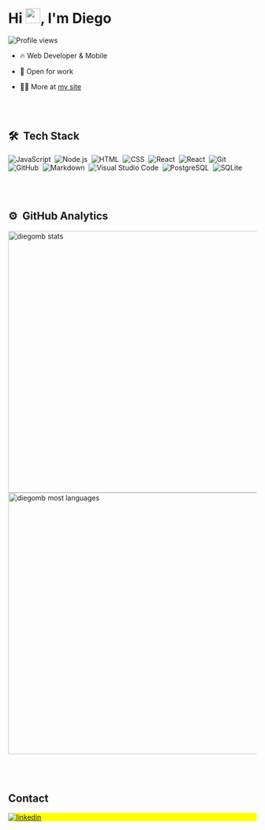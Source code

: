 <h1 align="left">Hi <img src="https://raw.githubusercontent.com/kaueMarques/kaueMarques/master/hi.gif" height="30px">, I'm Diego</h1>
<p align="left"> <img src="https://komarev.com/ghpvc/?username=diego-mb&color=yellow" alt="Profile views" /> </p>

- 🔥 Web Developer & Mobile 

- 🔭 Open for work

- 👨‍💻 More at [my site](https://diego-mb.github.io/site)



<br><br>

## 🛠 &nbsp;Tech Stack

![JavaScript](https://img.shields.io/badge/-JavaScript-05122A?style=flat&logo=javascript)&nbsp;
![Node.js](https://img.shields.io/badge/-Node.js-05122A?style=flat&logo=node.js)&nbsp;
![HTML](https://img.shields.io/badge/-HTML-05122A?style=flat&logo=HTML5)&nbsp;
![CSS](https://img.shields.io/badge/-CSS-05122A?style=flat&logo=CSS3&logoColor=1572B6)&nbsp;
![React](https://img.shields.io/badge/-React-05122A?style=flat&logo=react)&nbsp;
![React](https://img.shields.io/badge/-React--Native-05122A?style=flat&logo=react)&nbsp;
![Git](https://img.shields.io/badge/-Git-05122A?style=flat&logo=git)&nbsp;
![GitHub](https://img.shields.io/badge/-GitHub-05122A?style=flat&logo=github)&nbsp;
![Markdown](https://img.shields.io/badge/-Markdown-05122A?style=flat&logo=markdown)&nbsp;
![Visual Studio Code](https://img.shields.io/badge/-Visual%20Studio%20Code-05122A?style=flat&logo=visual-studio-code&logoColor=007ACC)&nbsp;
![PostgreSQL](https://img.shields.io/badge/-PostgreSQL-05122A?style=flat&logo=postgresql)&nbsp;
![SQLite](https://img.shields.io/badge/-SQLite-05122A?style=flat&logo=sqlite)&nbsp;

<br><br>

## ⚙️ &nbsp;GitHub Analytics

<p align="left">
<img width="530em" src="https://github-readme-stats.vercel.app/api?username=diego-mb&show_icons=true&theme=vision-friendly-dark" alt="diegomb stats"/>
<img width="530em" src="https://github-readme-stats.vercel.app/api/top-langs/?username=diego-mb&layout=compact&theme=vision-friendly-dark" alt="diegomb most languages"/>
</p>


<br><br>

## Contact

<p align="left" style="background:yellow">
<a href="https://www.linkedin.com/in/dev-diegomb" target="_blank">
  <img align="center" src="https://img.shields.io/badge/-diegomb-05122A?style=flat&logo=linkedin" alt="linkedin"/>
</a>
</p>